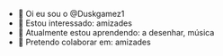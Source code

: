- 👋 Oi eu sou o @Duskgamez1
- 👀 Estou interessado: amizades
- 🌱 Atualmente estou aprendendo: a desenhar, música
- 💞️ Pretendo colaborar em: amizades
